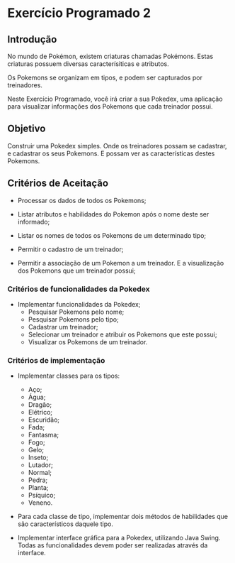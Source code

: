 # Exercício Programado 2

## Introdução

No mundo de Pokémon, existem criaturas chamadas Pokémons. Estas criaturas possuem
diversas caracterísiticas e atributos.

Os Pokemons se organizam em tipos, e podem ser capturados por treinadores.

Neste Exercício Programado, você irá criar a sua Pokedex, uma aplicação para
visualizar informações dos Pokemons que cada treinador possui.

## Objetivo

Construir uma Pokedex simples. Onde os treinadores possam se cadastrar,
e cadastrar os seus Pokemons. E possam ver as características destes Pokemons.

## Critérios de Aceitação

* Processar os dados de todos os Pokemons;

* Listar atributos e habilidades do Pokemon após o nome deste ser informado;

* Listar os nomes de todos os Pokemons de um determinado tipo;

* Permitir o cadastro de um treinador;

* Permitir a associação de um Pokemon a um treinador. E a visualização dos Pokemons que um treinador possui;


### Critérios de funcionalidades da Pokedex

* Implementar funcionalidades da Pokedex;
    * Pesquisar Pokemons pelo nome;
    * Pesquisar Pokemons pelo tipo;
    * Cadastrar um treinador;
    * Selecionar um treinador e atribuir os Pokemons que este possui;
    * Visualizar os Pokemons de um treinador.

### Critérios de implementação

* Implementar classes para os tipos:
    * Aço;    
    * Água;
    * Dragão;
    * Elétrico;
    * Escuridão;
    * Fada;
    * Fantasma;
    * Fogo;
    * Gelo;
    * Inseto;
    * Lutador;
    * Normal;
    * Pedra;
    * Planta;
    * Psíquico;
    * Veneno.

* Para cada classe de tipo, implementar dois métodos de habilidades que são
  característicos daquele tipo.

* Implementar interface gráfica para a Pokedex, utilizando Java Swing. Todas as
funcionalidades devem poder ser realizadas através da interface.

